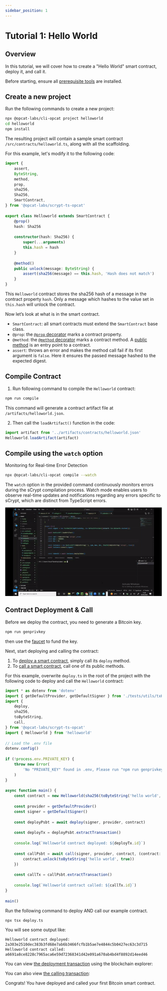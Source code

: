 ```yaml
---
sidebar_position: 1
---
```


# Tutorial 1: Hello World


## Overview
In this tutorial, we will cover how to create a "Hello World" smart contract, deploy it, and call it.

Before starting, ensure all [prerequisite tools](../developer-guides/install-cli-and-sdk) are installed.

## Create a new project

Run the following commands to create a new project:

```sh
npx @opcat-labs/cli-opcat project helloworld
cd helloworld
npm install
```

The resulting project will contain a sample smart contract `/src/contracts/helloworld.ts`, along with all the scaffolding.

For this example, let's modify it to the following code:


```ts
import {
    assert,
    ByteString,
    method,
    prop,
    sha256,
    Sha256,
    SmartContract,
} from '@opcat-labs/scrypt-ts-opcat'

export class Helloworld extends SmartContract {
    @prop()
    hash: Sha256

    constructor(hash: Sha256) {
        super(...arguments)
        this.hash = hash
    }

    @method()
    public unlock(message: ByteString) {
        assert(sha256(message) == this.hash, 'Hash does not match')
    }
}
```

This `Helloworld` contract stores the sha256 hash of a message in the contract property `hash`. Only a message which hashes to the value set in `this.hash` will unlock the contract.

Now let’s look at what is in the smart contract.

- `SmartContract`: all smart contracts must extend the `SmartContract` base class.
- `@prop`:  the [`@prop` decorator](../smart-contract-development/how-to-write-a-contract/basics#properties) marks a contract property.
- `@method`: the [`@method` decorator](../smart-contract-development/how-to-write-a-contract/basics#method-decorator) marks a contract method. A [public method](../smart-contract-development/how-to-write-a-contract/basics#public-methods) is an entry point to a contract.
- `assert`: throws an error and makes the method call fail if its first argument is `false`. Here it ensures the passed message hashed to the expected digest.

## Compile Contract

1. Run following command to compile the `Helloworld` contract:

```sh
npm run compile
```

This command will generate a contract artifact file at `/artifacts/helloworld.json`.

2. Then call the `loadArtifact()` function in the code:


```ts
import artifact from '../artifacts/contracts/helloworld.json'
Helloworld.loadArtifact(artifact)
```

## Compile using the `watch` option

Monitoring for Real-time Error Detection

```sh
npx @opcat-labs/cli-opcat compile --watch
```

The `watch` option in the provided command continuously monitors errors during the sCrypt compilation process.
Watch mode enables users to observe real-time updates and notifications regarding any errors specific to sCrypt, which are distinct from TypeScript errors.

![](../../static/img/watch.gif)

## Contract Deployment & Call

Before we deploy the contract, you need to generate a Bitcoin key.

```bash
npm run genprivkey
```

then use the [faucet](../developer-guides/connect-to-testnet.md#testnet-faucet) to fund the key.

Next, start deploying and calling the contract:

1. To [deploy a smart contract](../smart-contract-development/how-to-deploy-and-call-a-contract/how-to-deploy-and-call-a-contract.md#contract-deployment), simply call its `deploy` method.
1. To [call a smart contract](../smart-contract-development/how-to-deploy-and-call-a-contract/how-to-deploy-and-call-a-contract.md#contract-call), call one of its public methods.

For this example, overwrite `deploy.ts` in the root of the project with the following code to deploy and call the `Helloworld` contract:

```ts
import * as dotenv from 'dotenv'
import { getDefaultProvider, getDefaultSigner } from './tests/utils/txHelper'
import {
    deploy,
    sha256,
    toByteString,
    call,
} from '@opcat-labs/scrypt-ts-opcat'
import { Helloworld } from 'helloworld'

// Load the .env file
dotenv.config()

if (!process.env.PRIVATE_KEY) {
    throw new Error(
        'No "PRIVATE_KEY" found in .env, Please run "npm run genprivkey" to generate a private key'
    )
}

async function main() {
    const contract = new Helloworld(sha256(toByteString('hello world', true)))

    const provider = getDefaultProvider()
    const signer = getDefaultSigner()

    const deployPsbt = await deploy(signer, provider, contract)

    const deployTx = deployPsbt.extractTransaction()

    console.log(`Helloworld contract deployed: ${deployTx.id}`)

    const callPsbt = await call(signer, provider, contract, (contract: Helloworld) => {
        contract.unlock(toByteString('hello world', true))
    })

    const callTx = callPsbt.extractTransaction()

    console.log(`Helloworld contract called: ${callTx.id}`)
}

main()

```

Run the following command to deploy AND call our example contract.

```
npx tsx deploy.ts
```

You will see some output like:

```
Helloworld contract deployed: 2a303e2510dec383b3fd68e7ab6b3466fcfb1b5ae7e4844c5b0427ec63c3d715
Helloworld contract called: a6691a8ce8228c7965aca6e59d72368341d42e091a670ab4bd4f8892d14eed46
```

You can view [the deployment transaction](https://testnet.opcatlabs.io/tx/2a303e2510dec383b3fd68e7ab6b3466fcfb1b5ae7e4844c5b0427ec63c3d715) using the blockchain explorer:


You can also view [the calling transaction](https://testnet.opcatlabs.io/tx/a6691a8ce8228c7965aca6e59d72368341d42e091a670ab4bd4f8892d14eed46):


Congrats! You have deployed and called your first Bitcoin smart contract.
